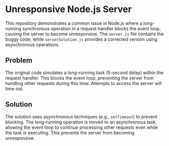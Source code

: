 # Unresponsive Node.js Server

This repository demonstrates a common issue in Node.js where a long-running synchronous operation in a request handler blocks the event loop, causing the server to become unresponsive. The `server.js` file contains the buggy code, while `serverSolution.js` provides a corrected version using asynchronous operations.

## Problem

The original code simulates a long-running task (5-second delay) within the request handler. This blocks the event loop, preventing the server from handling other requests during this time.  Attempts to access the server will time out.

## Solution

The solution uses asynchronous techniques (e.g., `setTimeout`) to prevent blocking.  The long-running operation is moved to an asynchronous task, allowing the event loop to continue processing other requests even while the task is executing.  This prevents the server from becoming unresponsive.